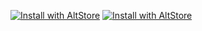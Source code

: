 [![Install with AltStore](https://altstore.io/images/altstore-badge.svg)](altstore://install?url=[https://raw.githubusercontent.com/TIDYBEATS1/AmiiboTracker/main/manifest.json](https://raw.githubusercontent.com/TIDYBEATS1/AmiiboTracker/refs/heads/main/docs/sourcelist.json))
[![Install with AltStore](https://altstore.io/images/altstore-badge.svg)](altstore://install?url=)
